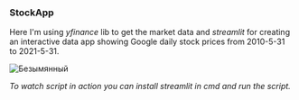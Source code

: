 ### StockApp
Here I'm using *yfinance* lib to get the market data and *streamlit* for creating an interactive data app showing Google daily stock prices from 2010-5-31 to 2021-5-31.





![Безымянный](https://user-images.githubusercontent.com/75089953/125279473-a7e00d00-e31c-11eb-8487-cd04931dcf3a.png)



*To watch script in action you can install streamlit in cmd and run the script.*
